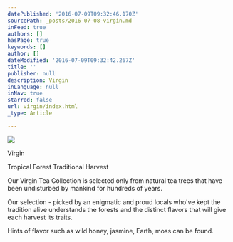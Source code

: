 ```yaml
---
datePublished: '2016-07-09T09:32:46.170Z'
sourcePath: _posts/2016-07-08-virgin.md
inFeed: true
authors: []
hasPage: true
keywords: []
author: []
dateModified: '2016-07-09T09:32:42.267Z'
title: ''
publisher: null
description: Virgin
inLanguage: null
inNav: true
starred: false
url: virgin/index.html
_type: Article

---
```

![](https://the-grid-user-content.s3-us-west-2.amazonaws.com/6c8e6756-9608-498d-8b79-5f725e36f0f6.jpg)

Virgin

Tropical Forest Traditional Harvest

Our Virgin Tea Collection is selected only from natural tea trees that have been undisturbed by mankind for hundreds of years.

Our selection - picked by an enigmatic and proud locals who've kept the tradition alive understands the forests and the distinct flavors that will give each harvest its traits.

Hints of flavor such as wild honey, jasmine, Earth, moss can be found.